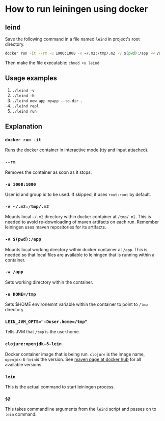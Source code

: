 # How to run leiningen using docker

## leind
Save the following command in a file named `leind` in project's root directory.
```sh
docker run -it --rm -u 1000:1000 -v ~/.m2:/tmp/.m2 -v $(pwd):/app -w /app -e HOME=/tmp -e LEIN_JVM_OPTS="-Duser.home=/tmp" clojure:openjdk-8-lein lein $@
```
Then make the file executable: `chmod +x leind`


## Usage examples

1. `./leind -v`
1. `./leind -h`
1. `./leind new app myapp --to-dir .`
1. `./leind repl`
1. `./leind run`

## Explanation

### `docker run -it`
Runs the docker container in interactive mode (tty and input attached).
### `--rm`
Removes the container as soon as it stops.
### `-u 1000:1000`
User id and group id to be used. If skipped, it uses `root:root` by default.
### `-v ~/.m2:/tmp/.m2`
Mounts local `~/.m2` directory within docker container at `/tmp/.m2`. This is needed to avoid re-downloading of maven artifacts on each run. Remember leiningen uses maven repositories for its artifacts.
### `-v $(pwd):/app`
Mounts local working directory within docker container at `/app`. This is needed so that local files are available to leiningen that is running within a container.
### `-w /app`
Sets working directory within the container.
### `-e HOME=/tmp`
Sets $HOME environemnt variable within the container to point to `/tmp` directory
### `LEIN_JVM_OPTS="-Duser.home=/tmp"`
Tells JVM that `/tmp` is the user.home.
### `clojure:openjdk-8-lein`
Docker container image that is being run. `clojure` is the image name, `openjdk-8-lein`is the version. See [maven page at docker hub](https://hub.docker.com/_/clojure) for all available versions.
### `lein`
This is the actual command to start leiningen process.
### `$@`
This takes commandline arguments from the `leind` script and passes on to `lein` command.
